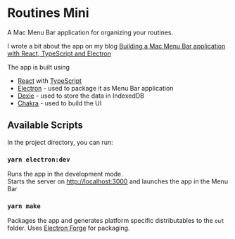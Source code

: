 # Routines Mini

A Mac Menu Bar application for organizing your routines.

I wrote a bit about the app on my blog [Building a Mac Menu Bar application with React, TypeScript and Electron](https://altrim.io/posts/building-mac-menu-bar-app-with-react-typescript-electron)

The app is built using

- [React](https://reactjs.org/) with [TypeScript](https://www.typescriptlang.org/)
- [Electron](https://www.electronjs.org/) - used to package it as Menu Bar application
- [Dexie](https://dexie.org/) - used to store the data in IndexedDB
- [Chakra](https://chakra-ui.com/) - used to build the UI

## Available Scripts

In the project directory, you can run:

### `yarn electron:dev`

Runs the app in the development mode.\
Starts the server on [http://localhost:3000](http://localhost:3000) and launches the app in the Menu Bar

### `yarn make`

Packages the app and generates platform specific distributables to the `out` folder. Uses [Electron Forge](https://www.electronforge.io/) for packaging.
